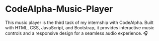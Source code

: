 # CodeAlpha-Music-Player
This music player is the third task of my internship with CodeAlpha. Built with HTML, CSS, JavaScript, and Bootstrap, it provides interactive music controls and a responsive design for a seamless audio experience. 🎧
